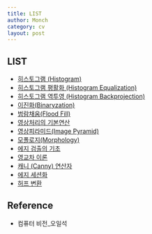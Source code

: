```yaml
---
title: LIST
author: Monch
category: cv
layout: post
---
```




<h2><b>LIST</b></h2> 

* [히스토그램 (Histogram)](https://songminkee.github.io/cv/2020/05/25/hisotogram.html)
* [히스토그램 평활화 (Histogram Equalization)](https://songminkee.github.io/cv/2020/05/25/hisotogram_equalization.html)
* [히스토그램 역투영 (Histogram Backprojection)](https://songminkee.github.io/cv/2020/05/25/hisotogram_backproj.html)
* [이진화(Binaryzation)](https://songminkee.github.io/cv/2020/05/26/binary_image.html)
* [범람채움(Flood Fill)](https://songminkee.github.io/cv/2020/05/26/flood_fill.html)
* [영상처리의 기본연산](https://songminkee.github.io/cv/2020/05/28/operation.html)
* [영상피라미드(Image Pyramid)](https://songminkee.github.io/cv/2020/05/29/image_pyramid.html)
* [모폴로지(Morphology)](https://songminkee.github.io/cv/2020/05/30/morphology.html)
* [에지 검출의 기초](https://songminkee.github.io/cv/2020/05/31/edge_detection_basic.html)
* [영교차 이론](https://songminkee.github.io/cv/2020/06/01/zero_crossing.html)
* [캐니 (Canny) 연산자](https://songminkee.github.io/cv/2020/06/02/canny.html)
* [에지 세션화](https://songminkee.github.io/cv/2020/06/04/edge_segment.html)
* [허프 변환](https://songminkee.github.io/cv/2020/06/06/hough_transform.html)



<h2>Reference</h2>

- 컴퓨터 비전_오일석